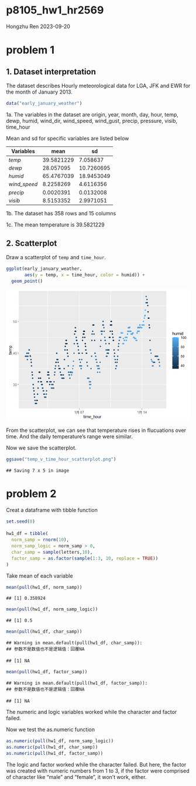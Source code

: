 p8105_hw1_hr2569
================
Hongzhu Ren
2023-09-20

# problem 1

## 1. Dataset interpretation

The dataset describes Hourly meteorological data for LGA, JFK and EWR
for the month of January 2013.

``` r
data("early_january_weather")
```

1a. The variables in the dataset are origin, year, month, day, hour,
temp, dewp, humid, wind_dir, wind_speed, wind_gust, precip, pressure,
visib, time_hour

Mean and sd for specific variables are listed below

| Variables    | mean       | sd         |
|--------------|------------|------------|
| *temp*       | 39.5821229 | 7.058637   |
| *dewp*       | 28.057095  | 10.7260695 |
| *humid*      | 65.4767039 | 18.9453049 |
| *wind_speed* | 8.2258269  | 4.6116356  |
| *precip*     | 0.0020391  | 0.0132008  |
| *visib*      | 8.5153352  | 2.9971051  |

1b. The dataset has 358 rows and 15 columns

1c. The mean temperature is 39.5821229

## 2. Scatterplot

Draw a scatterplot of `temp` and `time_hour`.

``` r
ggplot(early_january_weather, 
       aes(y = temp, x = time_hour, color = humid)) + 
  geom_point()
```

![](p8105_hw1_hr2569_files/figure-gfm/temp&time_hour_scatterplot-1.png)<!-- -->

From the scatterplot, we can see that temperature rises in flucuations
over time. And the daily temperature’s range were similar.

Now we save the scatterplot.

``` r
ggsave("temp_v_time_hour_scatterplot.png")
```

    ## Saving 7 x 5 in image

# problem 2

Creat a dataframe with tibble function

``` r
set.seed(0)

hw1_df = tibble(
  norm_samp = rnorm(10),
  norm_samp_logic = norm_samp > 0,
  char_samp = sample(letters,10),
  factor_samp = as.factor(sample(1:3, 10, replace = TRUE))
)
```

Take mean of each variable

``` r
mean(pull(hw1_df, norm_samp))
```

    ## [1] 0.358924

``` r
mean(pull(hw1_df, norm_samp_logic))
```

    ## [1] 0.5

``` r
mean(pull(hw1_df, char_samp))
```

    ## Warning in mean.default(pull(hw1_df, char_samp)):
    ## 参数不是数值也不是逻辑值：回覆NA

    ## [1] NA

``` r
mean(pull(hw1_df, factor_samp))
```

    ## Warning in mean.default(pull(hw1_df, factor_samp)):
    ## 参数不是数值也不是逻辑值：回覆NA

    ## [1] NA

The numeric and logic variables worked while the character and factor
failed.

Now we test the as.numeric function

``` r
as.numeric(pull(hw1_df, norm_samp_logic))
as.numeric(pull(hw1_df, char_samp))
as.numeric(pull(hw1_df, factor_samp))
```

The logic and factor worked while the character failed. But here, the
factor was created with numeric numbers from 1 to 3, if the factor were
comprised of character like “male” and “female”, it won’t work, either.
